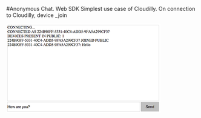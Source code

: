 #Anonymous Chat. Web SDK
Simplest use case of Cloudilly. On connection to Cloudilly, device _join 

![Anonymous](https://github.com/cloudilly/images/blob/master/javascript_anonymous.png)
